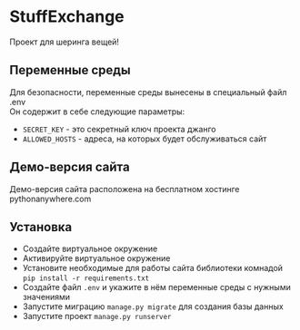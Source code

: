 # StuffExchange

Проект для шеринга вещей!


## Переменные среды
Для безопасности, переменные среды вынесены в специальный файл .env  
Он содержит в себе следующие параметры:
- ```SECRET_KEY``` - это секретный ключ проекта джанго
- ```ALLOWED_HOSTS``` - адреса, на которых будет обслуживаться сайт

## Демо-версия сайта
Демо-версия сайта расположена на бесплатном хостинге pythonanywhere.com

## Установка
- Создайте виртуальное окружение
- Активируйте виртуальное окружение
- Установите необходимые для работы сайта библиотеки комнадой ```pip install -r requirements.txt```
- Создайте файл ```.env``` и укажите в нём переменные среды с нужными значениями
- Запустите миграцию ```manage.py migrate``` для создания базы данных
- Запустите проект ```manage.py runserver```
